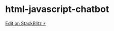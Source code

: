 # html-javascript-chatbot

[Edit on StackBlitz ⚡️](https://stackblitz.com/edit/html-css-javascript-basic-pa4xpz)